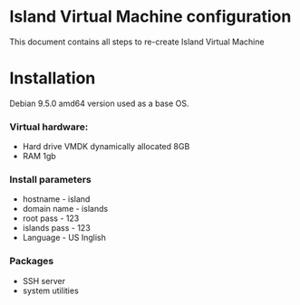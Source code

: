 # Island Virtual Machine configuration
This document contains all steps to re-create Island Virtual Machine

# Installation
Debian 9.5.0 amd64 version used as a base OS.


### Virtual hardware:
* Hard drive VMDK dynamically allocated 8GB
* RAM 1gb

### Install parameters
* hostname - island
* domain name - islands
* root pass - 123
* islands pass - 123
* Language - US Inglish

### Packages
* SSH server 
* system utilities

